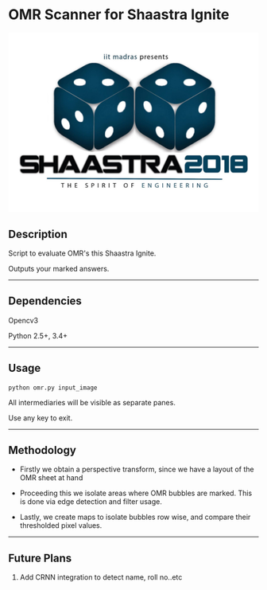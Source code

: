 # OMR Scanner for Shaastra Ignite

![Shaastra-logo](./shaastra.jpeg)

## Description

Script to evaluate OMR's this Shaastra Ignite.

Outputs your marked answers.
______

## Dependencies

Opencv3

Python 2.5+, 3.4+

______
## Usage

```
python omr.py input_image
```

All intermediaries will be visible as separate panes.

Use any key to exit.

______
## Methodology

* Firstly we obtain a perspective transform, since we have a layout of the OMR sheet at hand

* Proceeding this we isolate areas where OMR bubbles are marked. This is done via edge detection and filter usage.

* Lastly, we create maps to isolate bubbles row wise, and compare their thresholded pixel values.
______
## Future Plans

1. Add CRNN integration to detect name, roll no..etc
